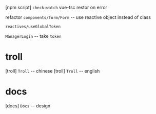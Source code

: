 [npm script] `check:watch` vue-tsc restor on error

refactor `components/form/Form` -- use reactive object instead of class

`reactives/useGlobalToken`

`ManagerLogin` -- take `token`

# troll

[troll] `Troll` -- chinese
[troll] `Troll` -- english

# docs

[docs] `Docs` -- design
